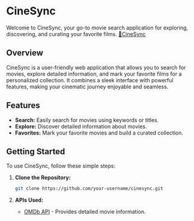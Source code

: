 # CineSync

Welcome to CineSync, your go-to movie search application for exploring, discovering, and curating your favorite films.
[🔗CineSync](https://cinesyncc.netlify.app/)

## Overview

CineSync is a user-friendly web application that allows you to search for movies, explore detailed information, and mark your favorite films for a personalized collection. It combines a sleek interface with powerful features, making your cinematic journey enjoyable and seamless.

## Features

- **Search:** Easily search for movies using keywords or titles.
- **Explore:** Discover detailed information about movies.
- **Favorites:** Mark your favorite movies and build a curated collection.

## Getting Started

To use CineSync, follow these simple steps:

1. **Clone the Repository:**

   ```bash
   git clone https://github.com/your-username/cinesync.git
   ```

1. **APIs Used:**
   - [OMDb API](https://www.omdbapi.com/) - Provides detailed movie information.
